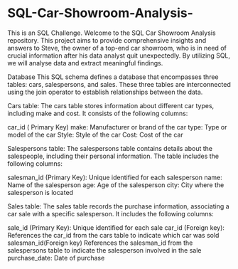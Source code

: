 # SQL-Car-Showroom-Analysis-
This is an SQL Challenge. Welcome to the SQL Car Showroom Analysis repository. This project aims to provide comprehensive insights and answers to Steve, the owner of a top-end car showroom, who is in need of crucial information after his data analyst quit unexpectedly. By utilizing SQL, we will analyse data and extract meaningful findings.

Database
This SQL schema defines a database that encompasses three tables: cars, salespersons, and sales. These three tables are interconnected using the join operator to establish relationships between the data.

Cars table:
The cars table stores information about different car types, including make and cost. It consists of the following columns:

car_id ( Primary Key)
make: Manufacturer or brand of the car
type: Type or model of the car
Style: Style of the car 
Cost: Cost of the car

Salespersons table:
The salespersons table contains details about the salespeople, including their personal information. The table includes the following columns:

salesman_id (Primary Key): Unique identified for each salesperson 
name: Name of the salesperson
age: Age of the salesperson
city: City where the salesperson is located

Sales table:
The sales table records the purchase information, associating a car sale with a specific salesperson. It includes the following columns:

sale_id (Primary Key): Unique identified for each sale
car_id (Foreign key): References the car_id from the cars table to indicate which car was sold
salesman_id(Foreign key) References the salesman_id from the salespersons table to indicate the salesperson involved in the sale
purchase_date: Date of purchase
